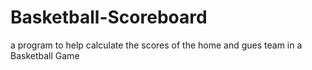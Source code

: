 # Basketball-Scoreboard
a program to help calculate the scores of the home and gues team in a Basketball Game
